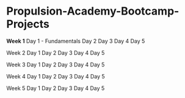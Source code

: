 # Propulsion-Academy-Bootcamp-Projects

**Week 1**
  Day 1 - Fundamentals
  Day 2
  Day 3
  Day 4
  Day 5
  
Week 2
  Day 1
  Day 2
  Day 3
  Day 4
  Day 5
  
Week 3
  Day 1
  Day 2
  Day 3
  Day 4
  Day 5

Week 4
  Day 1
  Day 2
  Day 3
  Day 4
  Day 5
  
Week 5
  Day 1
  Day 2
  Day 3
  Day 4
  Day 5

